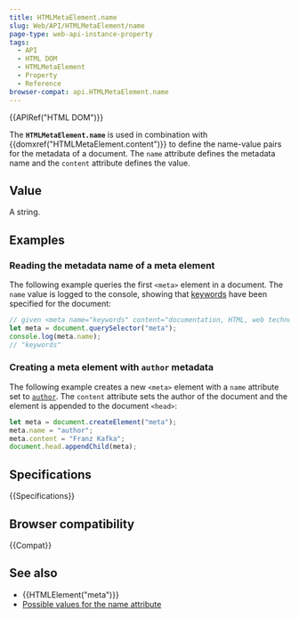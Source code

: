 ```yaml
---
title: HTMLMetaElement.name
slug: Web/API/HTMLMetaElement/name
page-type: web-api-instance-property
tags:
  - API
  - HTML DOM
  - HTMLMetaElement
  - Property
  - Reference
browser-compat: api.HTMLMetaElement.name
---
```


{{APIRef("HTML DOM")}}

The **`HTMLMetaElement.name`** is used in combination with {{domxref("HTMLMetaElement.content")}} to define the name-value pairs for the metadata of a document.
The `name` attribute defines the metadata name and the `content` attribute defines the value.

## Value

A string.

## Examples

### Reading the metadata name of a meta element

The following example queries the first `<meta>` element in a document.
The `name` value is logged to the console, showing that [keywords](/en-US/docs/Web/HTML/Element/meta/name#standard_metadata_names_defined_in_the_html_specification) have been specified for the document:

```js
// given <meta name="keywords" content="documentation, HTML, web technologies">
let meta = document.querySelector("meta");
console.log(meta.name);
// "keywords"
```

### Creating a meta element with `author` metadata

The following example creates a new `<meta>` element with a `name` attribute set to [`author`](/en-US/docs/Web/HTML/Element/meta/name#standard_metadata_names_defined_in_the_html_specification).
The `content` attribute sets the author of the document and the element is appended to the document `<head>`:

```js
let meta = document.createElement("meta");
meta.name = "author";
meta.content = "Franz Kafka";
document.head.appendChild(meta);
```

## Specifications

{{Specifications}}

## Browser compatibility

{{Compat}}

## See also

- {{HTMLElement("meta")}}
- [Possible values for the name attribute](/en-US/docs/Web/HTML/Element/meta/name#standard_metadata_names_defined_in_the_html_specification)
